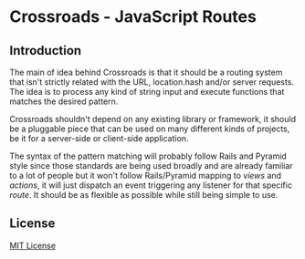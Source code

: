 
# Crossroads - JavaScript Routes #


## Introduction ##

The main of idea behind Crossroads is that it should be a routing system that isn't strictly related with the 
URL, location.hash and/or server requests. The idea is to process any kind of string input and execute functions
that matches the desired pattern.

Crossroads shouldn't depend on any existing library or framework, it should be a pluggable piece that can be used 
on many different kinds of projects, be it for a server-side or client-side application.

The syntax of the pattern matching will probably follow Rails and Pyramid style since those standards are being 
used broadly and are already familiar to a lot of people but it won't follow Rails/Pyramid mapping to *views* 
and *actions*, it will just dispatch an event triggering any listener for that specific *route*. It should be 
as flexible as possible while still being simple to use.


## License ##

[MIT License](http://www.opensource.org/licenses/mit-license.php)